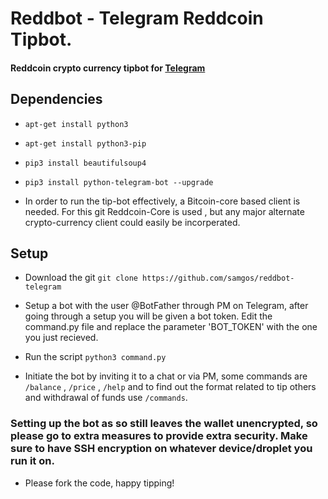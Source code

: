# Reddbot - Telegram Reddcoin Tipbot.
 
#### Reddcoin crypto currency tipbot for [Telegram](https://telegram.org)


## Dependencies 

*  `apt-get install python3`
*  `apt-get install python3-pip`
*  `pip3 install beautifulsoup4`
*  `pip3 install python-telegram-bot --upgrade`

* In order to run the tip-bot effectively, a Bitcoin-core based client is needed. For this git Reddcoin-Core is used , but any major alternate crypto-currency client could easily be incorperated. 

## Setup

* Download the git
`git clone https://github.com/samgos/reddbot-telegram`

* Setup a bot with the user @BotFather through PM on Telegram, after going through a setup you will be given a bot token. Edit the command.py file and replace the parameter 'BOT_TOKEN' with the one you just recieved. 

*  Run the script 
`python3 command.py`

*  Initiate the bot by inviting it to a chat or via PM, some commands are `/balance` , `/price` , `/help` and to find out the format related to tip others and withdrawal of funds use `/commands`.

### Setting up the bot as so still leaves the wallet unencrypted, so please go to extra measures to provide extra security. Make sure to have SSH encryption on whatever device/droplet you run it on. 

*  Please fork the code, happy tipping! 



